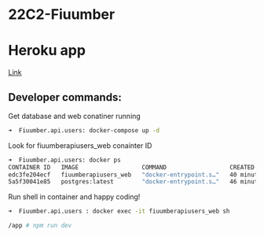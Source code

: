 # 22C2-Fiuumber

# Heroku app

[Link](https://fiuumber-api-users.herokuapp.com/docs/ "Link a heroku")

## Developer commands:

Get database and web conatiner running

``` bash
➜  Fiuumber.api.users: docker-compose up -d
```

Look for fiuumberapiusers_web conainter ID

``` bash
➜  Fiuumber.api.users: docker ps
CONTAINER ID   IMAGE                  COMMAND                  CREATED          STATUS             PORTS                      NAMES
edc3fe204ecf   fiuumberapiusers_web   "docker-entrypoint.s…"   40 minutes ago   Up 39 minutes      0.0.0.0:8081->8081/tcp     fiuumberapiusers_web_1
5a5f30041e85   postgres:latest        "docker-entrypoint.s…"   46 minutes ago   Up 44 minutes      0.0.0.0:5432->5432/tcp     fiuumberapiusers_database_1
```

Run shell in container and happy coding!


``` bash
➜  Fiuumber.api.users : docker exec -it fiuumberapiusers_web sh

/app # npm run dev

```

